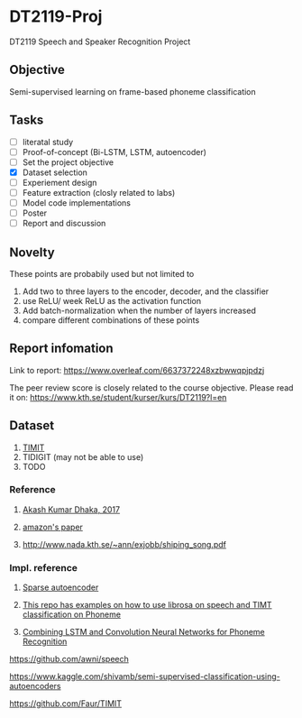 # DT2119-Proj
DT2119 Speech and Speaker Recognition Project

## Objective
Semi-supervised learning on frame-based phoneme classification

## Tasks
- [ ] literatal study
- [ ] Proof-of-concept (Bi-LSTM, LSTM, autoencoder)
- [ ] Set the project objective
- [x] Dataset selection
- [ ] Experiement design
- [ ] Feature extraction (closly related to labs)
- [ ] Model code implementations
- [ ] Poster
- [ ] Report and discussion

## Novelty
These points are probabily used but not limited to
1. Add two to three layers to the encoder, decoder, and the classifier
2. use ReLU/ week ReLU as the activation function
3. Add batch-normalization when the number of layers increased
4. compare different combinations of these points

## Report infomation
Link to report:
https://www.overleaf.com/6637372248xzbwwqpjpdzj

The peer review score is closely related to the course objective.
Please read it on:
https://www.kth.se/student/kurser/kurs/DT2119?l=en

## Dataset
1. [TIMIT](https://github.com/philipperemy/timit)
2. TIDIGIT (may not be able to use)
3. TODO

### Reference
1. [Akash Kumar Dhaka, 2017](http://www.speech.kth.se/glu2017/papers/GLU2017_paper_5.pdf)

2. [amazon's paper](https://arxiv.org/pdf/1904.01624.pdf)

3. http://www.nada.kth.se/~ann/exjobb/shiping_song.pdf
### Impl. reference
1. [Sparse autoencoder](https://github.com/Abhipanda4/Sparse-Autoencoders)
2. [This repo has examples on how to use librosa on speech and TIMT classification on Phoneme](https://github.com/Alexander-H-Liu/End-to-end-ASR-Pytorch)

3. [Combining LSTM and Convolution Neural Networks for Phoneme Recognition](https://github.com/Pierre28/DT2119_Project)

https://github.com/awni/speech

https://www.kaggle.com/shivamb/semi-supervised-classification-using-autoencoders

https://github.com/Faur/TIMIT

